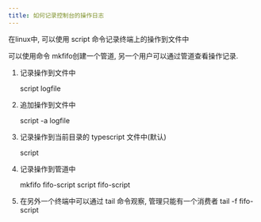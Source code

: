 ```yaml
---
title: 如何记录控制台的操作日志
---
```


在linux中, 可以使用 script 命令记录终端上的操作到文件中

可以使用命令 mkfifo创建一个管道, 另一个用户可以通过管道查看操作记录.

1. 记录操作到文件中
   
    script logfile

2. 追加操作到文件中

    script -a logfile

3. 记录操作到当前目录的 typescript 文件中(默认)

    script

3. 记录操作到管道中

    mkfifo fifo-script
    script fifo-script

4. 在另外一个终端中可以通过 tail 命令观察, 管理只能有一个消费者
    tail -f fifo-script

